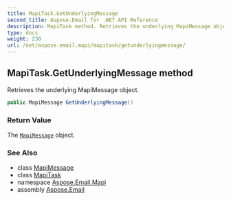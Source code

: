 ```yaml
---
title: MapiTask.GetUnderlyingMessage
second_title: Aspose.Email for .NET API Reference
description: MapiTask method. Retrieves the underlying MapiMessage object
type: docs
weight: 230
url: /net/aspose.email.mapi/mapitask/getunderlyingmessage/
---
```

## MapiTask.GetUnderlyingMessage method

Retrieves the underlying MapiMessage object.

```csharp
public MapiMessage GetUnderlyingMessage()
```

### Return Value

The [`MapiMessage`](../../mapimessage/) object.

### See Also

* class [MapiMessage](../../mapimessage/)
* class [MapiTask](../)
* namespace [Aspose.Email.Mapi](../../mapitask/)
* assembly [Aspose.Email](../../../)


